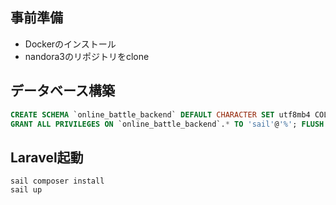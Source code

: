 ## 事前準備

- Dockerのインストール
- nandora3のリポジトリをclone
  
## データベース構築
  ```sql
  CREATE SCHEMA `online_battle_backend` DEFAULT CHARACTER SET utf8mb4 COLLATE utf8mb4_0900_ai_ci;
  GRANT ALL PRIVILEGES ON `online_battle_backend`.* TO 'sail'@'%'; FLUSH PRIVILEGES;
  ```
## Laravel起動
  ```console
  sail composer install
  sail up
  ```
